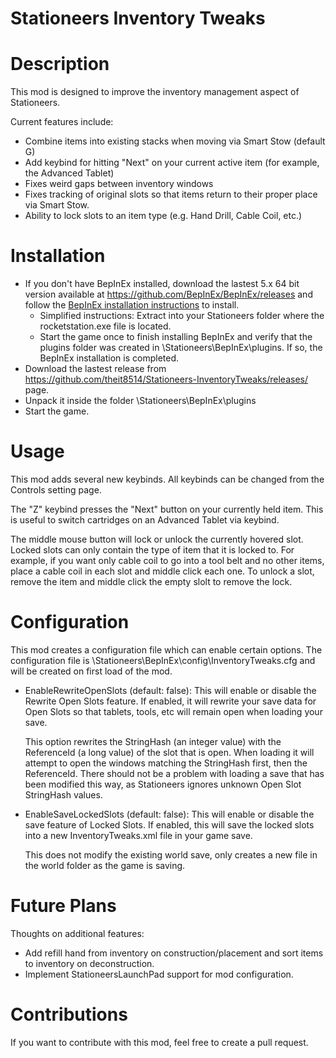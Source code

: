 # Stationeers Inventory Tweaks

# Description

This mod is designed to improve the inventory management aspect of Stationeers.

Current features include:
* Combine items into existing stacks when moving via Smart Stow (default G)
* Add keybind for hitting "Next" on your current active item (for example, the Advanced Tablet)
* Fixes weird gaps between inventory windows
* Fixes tracking of original slots so that items return to their proper place via Smart Stow.
* Ability to lock slots to an item type (e.g. Hand Drill, Cable Coil, etc.)

# Installation

* If you don't have BepInEx installed, download the lastest 5.x 64 bit version available at https://github.com/BepInEx/BepInEx/releases and follow the [BepInEx installation instructions](https://docs.bepinex.dev/v5.4.21/articles/user_guide/installation/index.html) to install.
     - Simplified instructions: Extract into your Stationeers folder where the rocketstation.exe file is located.
     - Start the game once to finish installing BepInEx and verify that the plugins folder was created in \Stationeers\BepInEx\plugins. If so, the BepInEx installation is completed.
* Download the lastest release from https://github.com/theit8514/Stationeers-InventoryTweaks/releases/ page.
* Unpack it inside the folder \Stationeers\BepInEx\plugins
* Start the game.

# Usage

This mod adds several new keybinds. All keybinds can be changed from the Controls setting page.

The "Z" keybind presses the "Next" button on your currently held item.
This is useful to switch cartridges on an Advanced Tablet via keybind.

The middle mouse button will lock or unlock the currently hovered slot.
Locked slots can only contain the type of item that it is locked to.
For example, if you want only cable coil to go into a tool belt and no other items,
place a cable coil in each slot and middle click each one.
To unlock a slot, remove the item and middle click the empty slolt to remove the lock.

# Configuration

This mod creates a configuration file which can enable certain options.
The configuration file is \Stationeers\BepInEx\config\InventoryTweaks.cfg and will be created on first load of the mod.

* EnableRewriteOpenSlots (default: false): This will enable or disable the Rewrite Open Slots feature.
  If enabled, it will rewrite your save data for Open Slots so that tablets, tools, etc will remain open when loading your save.
  
  This option rewrites the StringHash (an integer value) with the ReferenceId (a long value) of the slot that is open.
  When loading it will attempt to open the windows matching the StringHash first, then the ReferenceId.
  There should not be a problem with loading a save that has been modified this way, as Stationeers ignores unknown Open Slot StringHash values.
* EnableSaveLockedSlots (default: false): This will enable or disable the save feature of Locked Slots.
  If enabled, this will save the locked slots into a new InventoryTweaks.xml file in your game save.
  
  This does not modify the existing world save, only creates a new file in the world folder as the game is saving.

# Future Plans

Thoughts on additional features:
* Add refill hand from inventory on construction/placement and sort items to inventory on deconstruction.
* Implement StationeersLaunchPad support for mod configuration.

# Contributions

If you want to contribute with this mod, feel free to create a pull request.